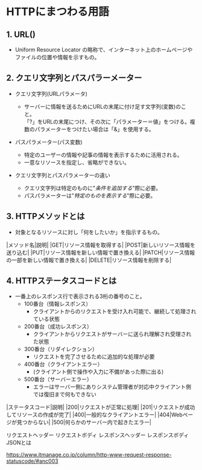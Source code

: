 # HTTPにまつわる用語
## **1. URL()**
- Uniform Resource Locator の略称で、インターネット上のホームページやファイルの位置や情報を示すもの。


## **2. クエリ文字列とパスパラーメーター**
- クエリ文字列(URLパラメータ)
    - サーバーに情報を送るためにURLの末尾に付け足す文字列(変数)のこと。  
「?」をURLの末尾につけ、その次に「パラメーター＝値」をつける。複数のパラメーターをつけたい場合は「&」を使用する。

- パスパラメーター(パス変数)
    - 特定のユーザーの情報や記事の情報を表示するために活用される。
    - 一意なリソースを指定し、省略ができない。

- クエリ文字列とパスパラメーターの違い
    - クエリ文字列は特定のものに"*条件を追加する*"際に必要。
    - パスパラメーターは"*特定のものを表示する*"際に必要。

## **3. HTTPメソッドとは** 
- 対象となるリソースに対し「何をしたいか」を指示するもの。

|メソッド名|説明|
|GET|リソース情報を取得する|
|POST|新しいリソース情報を送り込む|
|PUT|リソース情報を新しい情報で置き換える|
|PATCH|リソース情報の一部を新しい情報で置き換える|
|DELETE|リソース情報を削除する|

## **4. HTTPステータスコードとは**
- 一番上のレスポンス行で表示される3桁の番号のこと。
    - 100番台（情報レスポンス） 
        - クライアントからのリクエストを受け入れ可能で、継続して処理されている状態
    - 200番台（成功レスポンス）
        - クライアントからリクエストがサーバーに送られ理解され受理された状態
    - 300番台（リダイレクション） 
        - リクエストを完了させるために追加的な処理が必要
    - 400番台（クライアントエラー）
        - (クライアント側で操作や入力に不備があった際に出る)
    - 500番台（サーバーエラー）
        - エラーはサーバー側にありシステム管理者が対応中クライアント側では復旧まで何もできない

|ステータスコード|説明|
|200|リクエストが正常に処理|
|201|リクエストが成功してリソースの作成が完了|
|400|一般的なクライアントエラー|
|404|Webページが見つからない|
|500|何らかのサーバー内で起きたエラー|

リクエストヘッダー
リクエストボディ
レスポンスヘッダー
レスポンスボディJSONとは

https://www.itmanage.co.jp/column/http-www-request-response-statuscode/#anc003